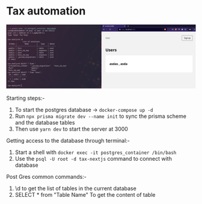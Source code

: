 # Tax automation

![Demo Image](./demo.png)

Starting steps:-
1. To start the postgres database -> `docker-compose up -d`
2. Run `npx prisma migrate dev --name init` to sync the prisma scheme and the database tables
3. Then use `yarn dev` to start the server at 3000

Getting access to the database through terminal:-
1. Start a shell with `docker exec -it postgres_container /bin/bash`
2. Use the `psql -U root -d tax-nextjs` command to connect with database

Post Gres common commands:-
1. \d to get the list of tables in the current database
2. SELECT * from "Table Name" To get the content of table

